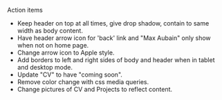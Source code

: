 Action items
* Keep header on top at all times, give drop shadow, contain to same width as body content.
* Have header arrow icon for 'back' link and "Max Aubain" only show when not on home page.
* Change arrow icon to Apple style.
* Add borders to left and right sides of body and header when in tablet and desktop mode.
* Update "CV" to have "coming soon".
* Remove color change with css media queries.
* Change pictures of CV and Projects to reflect content.